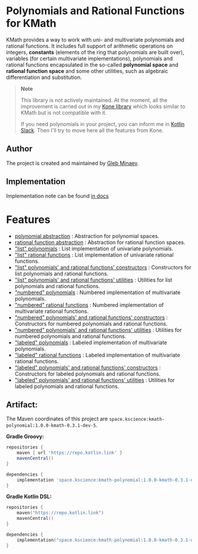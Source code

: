 # Polynomials and Rational Functions for KMath

KMath provides a way to work with uni- and multivariate polynomials and rational functions. It includes full support of arithmetic operations on integers, **constants** (elements of the ring that polynomials are built over), variables (for certain multivariate implementations), polynomials and rational functions encapsulated in the so-called **polynomial space** and **rational function space** and some other utilities, such as algebraic differentiation and substitution.

> **Note**
>
> This library is not actively maintained. At the moment, all the improvement is carried out in my [Kone library](https://github.com/lounres/kone) which looks similar to KMath but is not compatible with it.
>
> If you need polynomials in your project, you can inform me in [Kotlin Slack](https://kotlinlang.slack.com/team/U02S5GRD449). Then I'll try to move here all the features from Kone.

## Author

The project is created and maintained by [Gleb Minaev](https://github.com/lounres).

## Implementation

Implementation note can be found [in docs](/docs/polynomials.md)

# Features

 - [polynomial abstraction](src/commonMain/kotlin/space/kscience/kmath/functions/Polynomial.kt) : Abstraction for polynomial spaces.
 - [rational function abstraction](src/commonMain/kotlin/space/kscience/kmath/functions/RationalFunction.kt) : Abstraction for rational function spaces.
 - ["list" polynomials](src/commonMain/kotlin/space/kscience/kmath/functions/ListRationalFunction.kt) : List implementation of univariate polynomials.
 - ["list" rational functions](src/commonMain/kotlin/space/kscience/kmath/functions/ListPolynomial.kt) : List implementation of univariate rational functions.
 - ["list" polynomials' and rational functions' constructors](src/commonMain/kotlin/space/kscience/kmath/functions/listConstructors.kt) : Constructors for list polynomials and rational functions.
 - ["list" polynomials' and rational functions' utilities](src/commonMain/kotlin/space/kscience/kmath/functions/listUtil.kt) : Utilities for list polynomials and rational functions.
 - ["numbered" polynomials](src/commonMain/kotlin/space/kscience/kmath/functions/NumberedRationalFunction.kt) : Numbered implementation of multivariate polynomials.
 - ["numbered" rational functions](src/commonMain/kotlin/space/kscience/kmath/functions/NumberedPolynomial.kt) : Numbered implementation of multivariate rational functions.
 - ["numbered" polynomials' and rational functions' constructors](src/commonMain/kotlin/space/kscience/kmath/functions/numberedConstructors.kt) : Constructors for numbered polynomials and rational functions.
 - ["numbered" polynomials' and rational functions' utilities](src/commonMain/kotlin/space/kscience/kmath/functions/numberedUtil.kt) : Utilities for numbered polynomials and rational functions.
 - ["labeled" polynomials](src/commonMain/kotlin/space/kscience/kmath/functions/LabeledRationalFunction.kt) : Labeled implementation of multivariate polynomials.
 - ["labeled" rational functions](src/commonMain/kotlin/space/kscience/kmath/functions/LabeledPolynomial.kt) : Labeled implementation of multivariate rational functions.
 - ["labeled" polynomials' and rational functions' constructors](src/commonMain/kotlin/space/kscience/kmath/functions/labeledConstructors.kt) : Constructors for labeled polynomials and rational functions.
 - ["labeled" polynomials' and rational functions' utilities](src/commonMain/kotlin/space/kscience/kmath/functions/labeledUtil.kt) : Utilities for labeled polynomials and rational functions.


## Artifact:

The Maven coordinates of this project are `space.kscience:kmath-polynomial:1.0.0-kmath-0.3.1-dev-5`.

**Gradle Groovy:**
```groovy
repositories {
    maven { url 'https://repo.kotlin.link' }
    mavenCentral()
}

dependencies {
    implementation 'space.kscience:kmath-polynomial:1.0.0-kmath-0.3.1-dev-5'
}
```
**Gradle Kotlin DSL:**
```kotlin
repositories {
    maven("https://repo.kotlin.link")
    mavenCentral()
}

dependencies {
    implementation("space.kscience:kmath-polynomial:1.0.0-kmath-0.3.1-dev-5")
}
```
